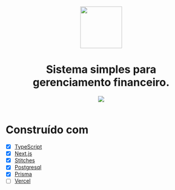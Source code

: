<h1 align="center">
  <image width="110" src="https://cdn.discordapp.com/attachments/640551487046680587/996567609891901462/logo.png"/>
</h1>

<h1 align="center">Sistema simples para gerenciamento financeiro.</h1>

<div align="center">
  <image src="https://cdn.discordapp.com/attachments/640551487046680587/996559723153330256/unknown.png" />
</div>
<br>

# Construído com

- [x] [TypeScript](https://www.typescriptlang.org/)
- [x] [Next.js](https://nextjs.org/)
- [x] [Stitches](https://stitches.dev/)
- [x] [Postgresql](https://www.postgresql.org/)
- [x] [Prisma](https://prisma.io/)
- [ ] [Vercel](https://vercel.com)
